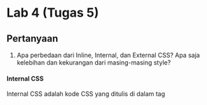 # Lab 4 (Tugas 5)

## Pertanyaan

1. Apa perbedaan dari Inline, Internal, dan External CSS? Apa saja kelebihan dan kekurangan dari masing-masing style?
#### Internal CSS
Internal CSS adalah kode CSS yang ditulis di dalam tag <style> dan kode HTML dituliskan di bagian atas (header) file HTML. Internal CSS dapat digunakan untuk membuat tampilan pada satu halaman website dan tidak digunakan pada halaman website yang lain.

Cara ini akan sangat cocok dipakai untuk menciptakan halaman web dengan tampilan yang berbeda. Dengan kata lain, Internal CSS ini bisa dipakai untuk menciptakan tampilan yang unik, pada setiap halaman website.

- Kelebihan:
1. Perubahan hanya terjadi pada 1 halaman
2. Class dan ID bisa digunakan oleh internal stylesheet
3. Tidak perlu meng-upload beberapa file karena HTML dan CSS bisa digunakan di file yang sama.

- Kekurangan:
1. Performa web jadi lambat, karena CSS yang berbeda-beda dapat mengakibatkan loading ulang setiap berganti halaman website.
2. Perubahan hanya terjadi pada 1 halaman – tidak efisien bila Anda ingin menggunakan CSS yang sama pada beberapa file.

#### Inline CSS
Inline CSS adalah kode CSS yang ditulis langsung pada atribut elemen HTML. Setiap elemen HTML memiliki atribut style, di situ lah inline CSS ditulis.

Cara ini kurang efisien karena setiap tag HTML yang diberikan harus memiliki style masing-masing. Anda akan lebih sulit dalam mengatur website jika hanya menggunakan inline style CSS. Sebab, Inline CSS digunakan hanya untuk mengubah satu elemen saja.

- Kelebihan:
1. Sangat membantu ketika Anda hanya ingin menguji dan melihat perubahan pada satu elemen.
2. Berguna untuk memperbaiki kode dengan cepat.
3. Proses permintaan HTTP yang lebih kecil dan proses _load website_ akan lebih cepat.

- Kekurangan:
1. Tidak efisien karena Inline style CSS hanya bisa diterapkan pada satu elemen HTML.

#### External CSS
Eksternal CSS adalah kode CSS yang ditulis terpisah dengan kode HTML Eksternal CSS ditulis di sebuah file khusus yang berekstensi .css. File eksternal CSS biasanya diletakkan setelah bagian <head> pada halaman.

Cara ini lebih sederhana dan simpel daripada menambahkan kode CSS di setiap elemen HTML yang ingin Anda atur tampilannya. 

- Kelebihan:
1. Ukuran file HTML akan menjadi lebih kecil dan struktur dari kode HTML jadi lebih rapi.
2. Loading website menjadi lebih cepat.
3. File CSS dapat digunakan di beberapa halaman website sekaligus. 

- Kekurangan:
1. Halaman akan menjadi berantakan, ketika file CSS gagal dipanggil oleh file HTML. Hal ini terjadi disebabkan karena koneksi internet yang lambat.

2. Jelaskan tag HTML5 yang kamu ketahui.

| Nama Tag | Keterangan / Kegunaan |
|---|---|
| **Basic** |   |
| <!DOCTYPE> | Tag untuk menentukan tipe dokumen |
| <html> | Tag untuk membuat sebuah dokumen HTML |
| <title> | Tag untuk membuat judul dari sebuah halaman |
| <body> | Tag untuk membuat tubuh dari sebuah halaman |
| <h1> to <h6> | Tag untuk membuat heading |
| <p> | Tag untuk membuat paragraf |
| <br> | Memasukan satu baris putus |
| <hr> | Tag untuk membuat perubahan dasar kata didalam isi |
| <!--...--> | Tag untuk membuat komentar |
| **Formatting** |   |
| <acronym> | Tag untuk membuat sebuah akronim (tidak disupport lagi di HTML5) |
| <abbr> | Tag untuk membuat sebuah singkatan |
| <address> | Tag untuk membuat kontak alamat |
| <b> | Tag untuk membuat huruf bercetak tebal |
| <bdi> | Mengisolasi bagian dari teks yang dapat diformat dalam arah yang berbeda dari teks lain di luarnya (tag baru HTML5) |
| <bdo> | Mengganti arah teks |
| <big> | Tag untuk membuat text berhuruf besar (tidak disupport lagi di HTML5) |
| <blockquote> | Tag untuk membuat sebuah bagian text yang dikutip dari sumber lain |
| <center> | Tag untuk membuat jajaran teks menjadi ditengah (tidak disupport lagi di HTML5) |
| <cite> | Tag untuk membuat judul karya |
| <code> | Tag untuk membuat potongan kode komputer di antara text |
| <del> | Tag untuk membuat teks yang telah dihapus dari dokumen |
| <dfn> | Tag untuk membuat sebuah istilah definisi |
| <em> | Tag untuk membuat penekanan teks (tidak disupport lagi di HTML5) |
| <font> | Tag untuk membuat font, warna, dan ukuran untuk teks (tidak disupport lagi di HTML5) |
| <i> | Tag untuk membuat sebuah bagian dari teks yang disesuaikan dengan mood |
| <ins> | Tag untuk membuat teks yang telah dimasukkan ke dalam dokumen |
| <kbd> | Tag untuk membuat input keyboard |
| <mark> | Tag untuk membuat teks yang disorot / ditandai (tag baru HTML5) |
| <meter> | Tag untuk membuat pengukuran skalar |
| <pre> | Tag untuk membuat teks terformat |
| <progress> | Memperlihatkan kemajuan tugas (tag baru HTML5) |
| <q> | Tag untuk membuat kutipan pendek |
| <rp> | Tag untuk membuat apa yang harus ditampilkan di browser yang tidak mendukung penjelasan ruby (tag baru HTML5) |
| <rt> | Tag untuk membuat sebuah anotasi / pengucapan karakter (untuk tipografi Asia Timur) |
| <ruby> | Tag untuk membuat sebuah anotasi ruby (untuk tipografi Asia Timur) (tag baru HTML5) |
| <s> | Tag untuk membuat teks yang tidak lagi benar |
| <samp> | Tag untuk membuat contoh keluaran dari program komputer |
| <small> | Tag untuk membuat teks kecil |
| <strike> | Tag untuk membuat teks yang di coret tengah (tidak disupport lagi di HTML5) |
| <strong> | Tag untuk membuat teks penting |
| <sub> | Tag untuk membuat teks subskrip (seperti dalam penulisan Zat Kimia) |
| <sup> | Tag untuk membuat teks superscripted (seperti dalam penulisan akar kuadrat) |
| <time> | Tag untuk membuat tanggal / waktu (tag baru HTML5) |
| <tt> | Tag untuk membuat teks teletype (tidak disupport lagi di HTML5) |
| <u> | Tag untuk membuat teks yang memiliki Gaya yang berbeda dari teks biasa lainnya |
| <var> | Tag untuk membuat sebuah variabel |
| <wbr> | Tag untuk membuat kemungkinan garis-putus |
| **Forms** |   |
| <form> | Tag untuk membuat sebuah form HTML untuk input pengguna |
| <input> | Tag untuk membuat sebuah kontrol input |
| <textarea> | Tag untuk membuat sebuah kontrol input multibaris (text area) |
| <button> | Tag untuk membuat sebuah tombol yang dapat diklik |
| <select> | Tag untuk membuat sebuah daftar drop-down |
| <optgroup> | Tag untuk membuat sebuah kelompok pilihan yang terkait dalam daftar drop-down |
| <option> | Tag untuk membuat pilihan dalam daftar drop-down |
| <label> | Tag untuk membuat sebuah label untuk sebuah elemen <input> |
| <fieldset> | Grup unsur terkait dalam bentuk |
| <legend> | Tag untuk membuat sebuah caption untuk sebuah elemen <fieldset>, < figure>, atau <details> |
| <datalist> | Menentukan daftar pilihan yang telah ditetapkan untuk kontrol input (tag baru HTML5) |
| <keygen> | Tag untuk membuat key-pair generator kolom input (tag baru HTML5) |
| <output> | Tag untuk membuat hasil penghitungan (tag baru HTML5) |
| **Frames** |   |
| <frame> | Tag untuk membuat sebuah window (bingkai) dalam sebuah frameset (tidak disupport lagi di HTML5) |
| <frameset> | Tag untuk membuat satu set bingkai (tidak disupport lagi di HTML5) |
| <noframes> | Tag untuk membuat sebuah konten alternatif untuk pengguna yang tidak mendukung frame (tidak disupport lagi di HTML5) |
| <iframe> | Tag untuk membuat sebuah bingkai |
| **Images** |   |
| <img> | Tag untuk membuat gambar |
| <map> | Tag untuk membuat gambar-peta |
| <area> | Tag untuk membuat area dalam gambar-peta |
| <canvas> | Digunakan untuk menggambar grafik, melalui scripting (JavaScript ) (tag baru HTML5) |
| <figcaption> | Tag untuk membuat sebuah caption untuk elemen <figure> (tag baru HTML5) |
| <figure> | Menentukan konten mandiri (tag baru HTML5) |
| **Audio/Video** |   |
| <audio> | Tag untuk membuat isi suara (tag baru HTML5) |
| <source> | Tag untuk membuat sumber beberapa media untuk elemen media (<video> dan <audio>) (tag baru HTML5) |
| <track> | Tag untuk membuat trek teks untuk elemen media (<video> dan <audio>) (tag baru HTML5) |
| <video> | Tag untuk membuat sebuah video atau film (tag baru HTML5) |
| **Links** |   |
| <a> | Tag untuk membuat hyperlink |
| <link> | Tag untuk membuat hubungan antara dokumen dan sumber daya eksternal (paling sering digunakan untuk link ke style sheet) |
| <nav> | Tag untuk membuat navigasi link (tag baru HTML5) |
| **Lists** |   |
| <ul> | Tag untuk membuat daftar dengan selain nomor |
| <ol> | Tag untuk membuat daftar dengan nomor |
| <li> | Tag untuk membuat sebuah item daftar |
| <dir> | Tag untuk membuat sebuah daftar direktori (tidak disupport lagi di HTML5) |
| <dl> | Tag untuk membuat sebuah daftar definisi |
| <dt> | Tag untuk membuat istilah (item) dalam daftar definisi |
| <dd> | Defines a description of an item in a definition list |
| <menu> | Tag untuk membuat deskripsi dari item dalam daftar definisi |
| <command> | Tag untuk membuat sebuah tombol perintah bahwa seorang pengguna dapat meminta (tag baru HTML5) |
| **Tables** |   |
| <table> | Tag untuk membuat tabel |
| <caption> | Tag untuk membuat sebuah caption tabel |
| <th> | Tag untuk membuat sebuah sel header tabel |
| <tr> | Tag untuk membuat baris dalam sebuah tabel |
| <td> | Tag untuk membuat sel dalam sebuah tabel |
| <thead> | Mengelompokan isi header dalam sebuah tabel |
| <tbody> | Mengelompokanisi tubuh dalam sebuah tabel |
| <tfoot> | Mengelompokan isi footer dalam sebuah tabel |
| <col> | Menentukan properti kolom untuk setiap kolom dalam elemen <colgroup> |
| <colgroup> | Menentukan kelompok dari satu atau lebih kolom dalam sebuah tabel untuk diformat |
| **Style/Sections** |   |
| <style> | Tag untuk membuat informasi style untuk dokumen |
| <div> | Tag untuk membuat sebuah bagian dalam dokumen |
| <span> | Tag untuk membuat sebuah bagian dalam dokumen |
| <header> | Tag untuk membuat sebuah header untuk dokumen atau bagian (tag baru HTML5) |
| <footer> | Tag untuk membuat footer untuk dokumen atau bagian (tag baru HTML5) |
| <hgroup> | Pengelompokan elemen heading (<h1> sampai <h6>) (tag baru HTML5) |
| <section> | Tag untuk membuat bagian dalam dokumen (tag baru HTML5) |
| <article> | Tag untuk membuat sebuah artikel (tag baru HTML5) |
| <aside> | Tag untuk membuat konten lain selain dari konten halaman (tag baru HTML5) |
| <details> | Tag untuk membuat rincian tambahan yang pengguna dapat lihat atau sembunyikan (tag baru HTML5) |
| <dialog> | Tag untuk membuat sebuah kotak dialog atau jendela (tag baru HTML5) |
| <summary> | Tag untuk membuat sebuah judul terlihat untuk elemen <detil> (tag baru HTML5) |
| **Meta Info** |   |
| <head> | Tag untuk membuat informasi tentang dokumen |
| <meta> | Tag untuk membuat metadata tentang dokumen HTML |
| <base> | Menentukan URL dasar / target untuk semua URL relatif dalam dokumen |
| <basefont> | Menentukan standar warna, ukuran, dan font untuk semua teks dalam dokumen (tidak disupport lagi di HTML5) |
| **Programming** |   |
| <script> | Tag untuk membuat script di sisi klien |
| <noscript> | Tag untuk membuat sebuah konten alternatif bagi pengguna yang tidak mendukung script di sisi klien |
| <applet> | Tag untuk membuat sebuah java applet yang ditanam (tidak disupport lagi di HTML5) |
| <embed> | Tag untuk membuat sebuah wadah untuk aplikasi eksternal (non-HTML) (tag baru HTML5) |
| <object> | Tag untuk membuat sebuah objek yang ditanam |
| <param> | Tag untuk membuat sebuah parameter untuk objek |

3. Jelaskan tipe-tipe CSS selector yang kamu ketahui.
Ada 6 macam selektor di CSS:

1. Selektor Tag
Selektor Tag disbut juga Type Selector. Selektor ini akan memilih elemen berdasarkan nama tag.
Contoh:
```bash
p {
    color: red;
}
```
Artinya: Pilih semua elemen <p> lalu atur warna teksnya menjadi merah.

2. Selektor Class
Selektor class adalah selektor yang memilih elemen berdasarkan nama class yang diberikan. Selektor class dibuat dengan tanda titik di depannya.
Contoh:
```bash
.red {
  color: white;
  background: red;
  padding: 5px;
}
```
Kita memiliki selektor class beranam .pink. Nah cara menggunakan selektor ini di HTML adalah dengan menambahkan atribut class di dalamnya.

3. Selektor ID
Selektor ID hampir sama dengan class. Bedanya, ID bersifat unik. Hanya boleh digunakan oleh satu elemen saja.
Selektor ID ditandai dengan tanda pagar (#) di depannya.
Contoh:
```bash
#header {
    background: teal;
    color: white;
    height: 100px;
    padding: 50px;
}
```

4. Selektor Atribut
Selektor atribut adalah selektor yang memilik elemen berdasarkan atribut. Selektor ini hampir sama seperti selektor Tag.
Contoh selektor Atribut:
```bash
input[type=text] {
    background: none;
    color: cyan;
    padding: 10px;
    border: 1px solid cyan;
}
```
Artinya kita akan memilih semua elemen <input> yang memiliki atribut type='text'.

5. Selektor Universal
Selektor universal adalah selektor yang digunakan untuk menyeleksi semua elemen pada jangkaua (scope) tertentu.
Contoh:
```bash
* {
    border: 1px solid grey;
}
```
Artinya semua elemen akan memiliki garis solid dengan ukuran 1px dan berwarna grey.
Selektor universal bisanya digunakan untuk me-reset CSS. Pada halaman HTML, ada beberapa CSS bawaan browser seperti padding dan margin pada elemen tertentu. Reset bertujuan untuk menghilangkan padding dan margin tersebut.

6. Selektor Pseudo
Pseudo selektor adalah selektor untuk memilih elemen semu seperti state pada elemen, elemen before dan after, elemen ganjil, dan sebagainya.
Ada dua macam pseudo selektor:
- pseudo-class selektor untuk state elemen;
Pseudo-class adalah selektor untuk memilih state pada elemen.
Contohnya seperti elemen saat diklik, saat fokus, saat disentuh, dan lain sebagainya.
Contoh:
```bash
a:hover {
  color: green;
}
```
Kita akan memberikan warna hijau pada elemen <a> saat dia di-hover atau disentuh pointer.

- pseudo-element selektor untuk elemen semu di HTML.
Contoh:
```bash
p::first-line {
  color: magenta;
}
```
Selektor pseudo-element menggunakan tanda titik dua ganda (::) sedangkan pseudo-class pakai satu titik dua (:).

4. Jelaskan bagaimana cara kamu mengimplementasikan checklist di atas.

- Melakukan kustomisasi template HTML, menggunakan _CSS framework_ yaitu Bootstrap. Dilakukan dengan mengimpor link Bootstrap ke dalam template HTML.

- Untuk mengkostumisasi halaman login dan register diperlukan pembuatan `forms.py` agar dapat mengubah mengubah `UserCreationForm` dan `AuthenticationForm` menjadi seperti yang diinginkan.

- Kustomisasi halaman todo list menggunakan card dari Bootstrap dengan penambahan sub-bagian pada template HTML.
Kode penambahan card pada `todolist.html`:
```bash
<div class="card text-white bg-dark mb-3" style="max-width: 18rem">
    <div class="card-header">{{todo.date}}</div>
        <div class="card-body">
            <h5 class="card-title">{{todo.title}}</h5>
            <p class="card-text">{{todo.description}}</p>
        </div>
    </div>
```

- Membuat halaman menjadi responsive dengan mengimpor JS Bootstrap pada bagian bawah body template HTML. Dapat terlihat pada tombol toggle navbar yang menjadi _collapsing_ saat berada pada layar atau resolusi yang berbeda dan perangkat yang berbeda.